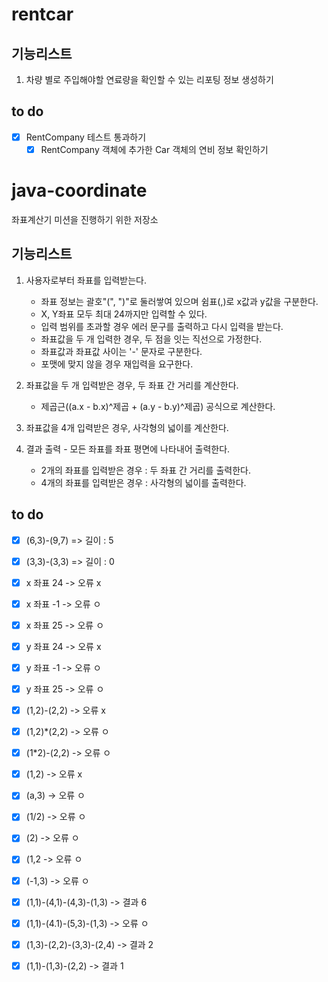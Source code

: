 # rentcar

## 기능리스트
1. 차량 별로 주입해야할 연료량을 확인할 수 있는 리포팅 정보 생성하기

## to do
- [x] RentCompany 테스트 통과하기
    - [x] RentCompany 객체에 추가한 Car 객체의 연비 정보 확인하기

# java-coordinate
좌표계산기 미션을 진행하기 위한 저장소

## 기능리스트
1. 사용자로부터 좌표를 입력받는다.
    - 좌표 정보는 괄호"(", ")"로 둘러쌓여 있으며 쉼표(,)로 x값과 y값을 구분한다.
    - X, Y좌표 모두 최대 24까지만 입력할 수 있다.
    - 입력 범위를 초과할 경우 에러 문구를 출력하고 다시 입력을 받는다.
    - 좌표값을 두 개 입력한 경우, 두 점을 잇는 직선으로 가정한다. 
    - 좌표값과 좌표값 사이는 '-' 문자로 구분한다.
    - 포맷에 맞지 않을 경우 재입력을 요구한다.

1. 좌표값을 두 개 입력받은 경우, 두 좌표 간 거리를 계산한다.
    - 제곱근((a.x - b.x)^제곱 + (a.y - b.y)^제곱) 공식으로 계산한다.

1. 좌표값을 4개 입력받은 경우, 사각형의 넓이를 계산한다.

1. 결과 출력 - 모든 좌표를 좌표 평면에 나타내어 출력한다.
    - 2개의 좌표를 입력받은 경우 : 두 좌표 간 거리를 출력한다.
    - 4개의 좌표를 입력받은 경우 : 사각형의 넓이를 출력한다.


## to do
- [x] (6,3)-(9,7)  => 길이 : 5
- [x] (3,3)-(3,3)  => 길이 : 0
- [x] x 좌표 24 ->  오류 x
- [x] x 좌표 -1 -> 오류 ㅇ
- [x] x 좌표 25 -> 오류 ㅇ
- [x] y 좌표 24 ->  오류 x
- [x] y 좌표 -1 -> 오류 ㅇ
- [x] y 좌표 25 -> 오류 ㅇ

- [x] (1,2)-(2,2) -> 오류 x
- [x] (1,2)*(2,2) -> 오류 ㅇ
- [x] (1*2)-(2,2) -> 오류 ㅇ
- [x] (1,2) -> 오류 x
- [x] (a,3) -> 오류 ㅇ
- [x] (1/2) -> 오류 ㅇ
- [x] (2) -> 오류 ㅇ
- [x] (1,2 -> 오류 ㅇ
- [x] (-1,3) -> 오류 ㅇ

- [X] (1,1)-(4,1)-(4,3)-(1,3) -> 결과 6
- [X] (1,1)-(4.1)-(5,3)-(1,3) -> 오류 ㅇ
- [x] (1,3)-(2,2)-(3,3)-(2,4) -> 결과 2

- [x] (1,1)-(1,3)-(2,2) -> 결과 1


